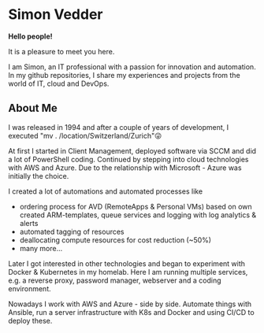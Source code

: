 # Simon Vedder 

**Hello people!**

It is a pleasure to meet you here. 

I am Simon, an IT professional with a passion for innovation and automation.
In my github repositories, I share my experiences and projects from the world of IT, cloud and DevOps.

## About Me
I was released in 1994 and after a couple of years of development, I executed "mv . /location/Switzerland/Zurich"😜

At first I started in Client Management, deployed software via SCCM and did a lot of PowerShell coding. Continued by stepping into cloud technologies with AWS and Azure. 
Due to the relationship with Microsoft - Azure was initially the choice.

I created a lot of automations and automated processes like 
- ordering process for AVD (RemoteApps & Personal VMs) based on own created ARM-templates, queue services and logging with log analytics & alerts
- automated tagging of resources
- deallocating compute resources for cost reduction (~50%)
- many more...

Later I got interested in other technologies and began to experiment with Docker & Kubernetes in my homelab. 
Here I am running multiple services, e.g. a reverse proxy, password manager, webserver and a coding environment.

Nowadays I work with AWS and Azure - side by side. Automate things with Ansible, run a server infrastructure with K8s and Docker and using CI/CD to deploy these.


<!--
**simon-vedder/simon-vedder** is a ✨ _special_ ✨ repository because its `README.md` (this file) appears on your GitHub profile.

Here are some ideas to get you started:

- 🔭 I’m currently working on ...
- 🌱 I’m currently learning ...
- 👯 I’m looking to collaborate on ...
- 🤔 I’m looking for help with ...
- 💬 Ask me about ...
- 📫 How to reach me: ...
- 😄 Pronouns: ...
- ⚡ Fun fact: ...
-->
